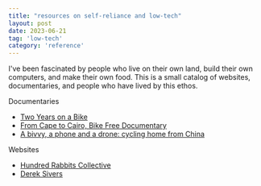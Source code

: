 ```yaml
---
title: "resources on self-reliance and low-tech"
layout: post
date: 2023-06-21
tag: 'low-tech'
category: 'reference'
---
```


I've been fascinated by people who live on their own land,
build their own computers, and make their own food. This is a 
small catalog of websites, documentaries, and people who
have lived by this ethos.

Documentaries
- [Two Years on a Bike](https://www.youtube.com/watch?v=rY0i2wUmIak&t=6s&pp=ygUTdHdvIHllYXJzIG9uIGEgYmlrZQ%3D%3D)
- [From Cape to Cairo, Bike Free Documentary](https://www.youtube.com/watch?v=KDOhQ-hyI5w&t=3890s&pp=ygUTdHdvIHllYXJzIG9uIGEgYmlrZQ%3D%3D)
- [A bivvy, a phone and a drone: cycling home from China](https://www.youtube.com/watch?v=Mmdxs_0yYwc&t=625s&pp=ygUTdHdvIHllYXJzIG9uIGEgYmlrZQ%3D%3D)

Websites
- [Hundred Rabbits Collective](100r.co)
- [Derek Sivers](https://sive.rs/)